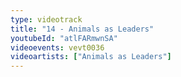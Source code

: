 ```yaml
---
type: videotrack
title: "14 - Animals as Leaders"
youtubeId: "atlFARmwnSA"
videoevents: vevt0036
videoartists: ["Animals as Leaders"]
---
```

